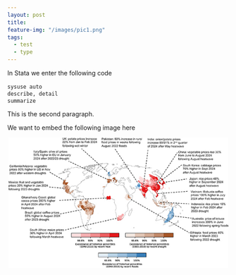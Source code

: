 ```yaml
---
layout: post
title:
feature-img: "/images/pic1.png"
tags:
  - test
  - type
---
```


In Stata we enter the following code

```
sysuse auto
describe, detail
summarize
```
<!--HTML hr tag is used here-->
<!--more-->

This is the second paragraph.

We want to embed the following image here

<img src="/images/erl.jpg" style="display:block; margin:auto;" width="500" />